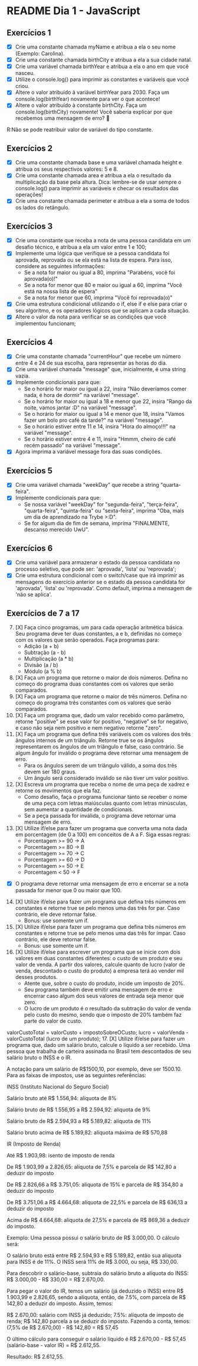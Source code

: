 # README Dia 1 - JavaScript

## Exercícios 1

- [X] Crie uma constante chamada myName e atribua a ela o seu nome (Exemplo: Carolina).
- [X] Crie uma constante chamada birthCity e atribua a ela a sua cidade natal.
- [X] Crie uma variável chamada birthYear e atribua a ela o ano em que você nasceu.
- [X] Utilize o console.log() para imprimir as constantes e variáveis que você criou.
- [X] Altere o valor atribuído à variável birthYear para 2030. Faça um console.log(birthYear) novamente para ver o que acontece!
- [X] Altere o valor atribuído à constante birthCity. Faça um console.log(birthCity) novamente! Você saberia explicar por que recebemos uma mensagem de erro? 🤔

R:Não se pode reatribuir valor de variável do tipo constante.

## Exercícios 2 

- [X] Crie uma constante chamada base e uma variável chamada height e atribua os seus respectivos valores: 5 e 8.
- [X] Crie uma constante chamada area e atribua a ela o resultado da multiplicação da base pela altura. Dica: lembre-se de usar sempre o console.log() para imprimir as variáveis e checar os resultados das operações!
- [X] Crie uma constante chamada perimeter e atribua a ela a soma de todos os lados do retângulo.

## Exercícios 3

- [X] Crie uma constante que receba a nota de uma pessoa candidata em um desafio técnico, e atribua a ela um valor entre 1 e 100;
- [X] Implemente uma lógica que verifique se a pessoa candidata foi aprovada, reprovada ou se ela está na lista de espera. Para isso, considere as seguintes informações:
    - Se a nota for maior ou igual a 80, imprima "Parabéns, você foi aprovada(o)!"
    - Se a nota for menor que 80 e maior ou igual a 60, imprima "Você está na nossa lista de espera"
    - Se a nota for menor que 60, imprima "Você foi reprovada(o)"
- [X] Crie uma estrutura condicional utilizando o if, else if e else para criar o seu algoritmo, e os operadores lógicos que se aplicam a cada situação.
- [X] Altere o valor da nota para verificar se as condições que você implementou funcionam;

## Exercícios 4

- [X] Crie uma constante chamada "currentHour" que recebe um número entre 4 e 24 de sua escolha, para representar as horas do dia.
- [X] Crie uma variável chamada "message" que, inicialmente, é uma string vazia.
- [X] Implemente condicionais para que:
    - Se o horário for maior ou igual a 22, insira "Não deveríamos comer nada, é hora de dormir" na variável "message".
    - Se o horário for maior ou igual a 18 e menor que 22, insira "Rango da noite, vamos jantar :D" na variável "message".
    - Se o horário for maior ou igual a 14 e menor que 18, insira "Vamos fazer um bolo pro café da tarde?" na variável "message".
    - Se o horário estiver entre 11 e 14, insira "Hora do almoço!!!" na variável "message".
    - Se o horário estiver entre 4 e 11, insira "Hmmm, cheiro de café recém passado" na variável "message".
- [X] Agora imprima a variável message fora das suas condições.

## Exercícios 5

- [X] Crie uma variável chamada "weekDay" que recebe a string "quarta-feira".
- [X] Implemente condicionais para que:
    - Se nossa variável "weekDay" for "segunda-feira", "terça-feira", "quarta-feira", "quinta-feira" ou "sexta-feira", imprima "Oba, mais um dia de aprendizado na Trybe >:D".
    - Se for algum dia de fim de semana, imprima "FINALMENTE, descanso merecido UwU".


## Exercícios 6

- [X] Crie uma variável para armazenar o estado da pessoa candidata no processo seletivo, que pode ser: 'aprovada', 'lista' ou 'reprovada';
- [X] Crie uma estrutura condicional com o switch/case que irá imprimir as mensagens do exercício anterior se o estado da pessoa candidata for 'aprovada', 'lista' ou 'reprovada'. Como default, imprima a mensagem de 'não se aplica'.

## Exercícios de 7 a 17

7. [X] Faça cinco programas, um para cada operação aritmética básica. Seu programa deve ter duas constantes, a e b, definidas no começo com os valores que serão operados. Faça programas para:
    - Adição (a + b)
    - Subtração (a - b)
    - Multiplicação (a * b)
    - Divisão (a / b)
    - Módulo (a % b)
8. [X] Faça um programa que retorne o maior de dois números. Defina no começo do programa duas constantes com os valores que serão comparados.
9. [X] Faça um programa que retorne o maior de três números. Defina no começo do programa três constantes com os valores que serão comparados.
10. [X] Faça um programa que, dado um valor recebido como parâmetro, retorne "positive" se esse valor for positivo, "negative" se for negativo, e caso não seja nem positivo e nem negativo retorne "zero".
11. [X] Faça um programa que defina três variáveis com os valores dos três ângulos internos de um triângulo. Retorne true se os ângulos representarem os ângulos de um triângulo e false, caso contrário. Se algum ângulo for inválido o programa deve retornar uma mensagem de erro.
    - Para os ângulos serem de um triângulo válido, a soma dos três devem ser 180 graus.
    - Um ângulo será considerado inválido se não tiver um valor positivo.
12. [X] Escreva um programa que receba o nome de uma peça de xadrez e retorne os movimentos que ela faz.
    - Como desafio, faça o programa funcionar tanto se receber o nome de uma peça com letras maiúsculas quanto com letras minúsculas, sem aumentar a quantidade de condicionais.
    - Se a peça passada for inválida, o programa deve retornar uma mensagem de erro.
13. [X] Utilize if/else para fazer um programa que converta uma nota dada em porcentagem (de 0 a 100) em conceitos de A a F. Siga essas regras:
    - Porcentagem >= 90 -> A
    - Porcentagem >= 80 -> B
    - Porcentagem >= 70 -> C
    - Porcentagem >= 60 -> D
    - Porcentagem >= 50 -> E
    - Porcentagem < 50 -> F
- [X] O programa deve retornar uma mensagem de erro e encerrar se a nota passada for menor que 0 ou maior que 100.
14. [X] Utilize if/else para fazer um programa que defina três números em constantes e retorne true se pelo menos uma das três for par. Caso contrário, ele deve retornar false.
    - Bonus: use somente um if.
15. [X] Utilize if/else para fazer um programa que defina três números em constantes e retorne true se pelo menos uma das três for ímpar. Caso contrário, ele deve retornar false.
    - Bonus: use somente um if.
16. [X] Utilize if/else para escrever um programa que se inicie com dois valores em duas constantes diferentes: o custo de um produto e seu valor de venda. A partir dos valores, calcule quanto de lucro (valor de venda, descontado o custo do produto) a empresa terá ao vender mil desses produtos.
    - Atente que, sobre o custo do produto, incide um imposto de 20%.
    - Seu programa também deve emitir uma mensagem de erro e encerrar caso algum dos seus valores de entrada seja menor que zero.
    - O lucro de um produto é o resultado da subtração do valor de venda pelo custo do mesmo, sendo que o imposto de 20% também faz parte do valor de custo.

valorCustoTotal = valorCusto + impostoSobreOCusto;
lucro = valorVenda - valorCustoTotal (lucro de um produto);
17. [X] Utilize if/else para fazer um programa que, dado um salário bruto, calcule o líquido a ser recebido.
Uma pessoa que trabalha de carteira assinada no Brasil tem descontados de seu salário bruto o INSS e o IR.

A notação para um salário de R$1500,10, por exemplo, deve ser 1500.10. Para as faixas de impostos, use as seguintes referências:

INSS (Instituto Nacional do Seguro Social)

Salário bruto até R$ 1.556,94: alíquota de 8%

Salário bruto de R$ 1.556,95 a R$ 2.594,92: alíquota de 9%

Salário bruto de R$ 2.594,93 a R$ 5.189,82: alíquota de 11%

Salário bruto acima de R$ 5.189,82: alíquota máxima de R$ 570,88

IR (Imposto de Renda)

Até R$ 1.903,98: isento de imposto de renda

De R$ 1.903,99 a 2.826,65: alíquota de 7,5% e parcela de R$ 142,80 a deduzir do imposto

De R$ 2.826,66 a R$ 3.751,05: alíquota de 15% e parcela de R$ 354,80 a deduzir do imposto

De R$ 3.751,06 a R$ 4.664,68: alíquota de 22,5% e parcela de R$ 636,13 a deduzir do imposto

Acima de R$ 4.664,68: alíquota de 27,5% e parcela de R$ 869,36 a deduzir do imposto.

Exemplo: Uma pessoa possui o salário bruto de R$ 3.000,00. O cálculo será:

O salário bruto está entre R$ 2.594,93 e R$ 5.189,82, então sua alíquota para INSS é de 11%. O INSS será 11% de R$ 3.000, ou seja, R$ 330,00.

Para descobrir o salário-base, subtraia do salário bruto a alíquota do INSS: R$ 3.000,00 - R$ 330,00 = R$ 2.670,00.

Para pegar o valor do IR, temos um salário (já deduzido o INSS) entre R$ 1.903,99 e 2.826,65, sendo a alíquota, então, de 7.5%, com parcela de R$ 142,80 a deduzir do imposto. Assim, temos:

R$ 2.670,00: salário com INSS já deduzido;
7.5%: alíquota de imposto de renda;
R$ 142,80 parcela a se deduzir do imposto.
Fazendo a conta, temos: (7,5% de R$ 2.670,00) - R$ 142,80 = R$ 57,45

O último cálculo para conseguir o salário líquido é R$ 2.670,00 - R$ 57,45 (salário-base - valor IR) = R$ 2.612,55.

Resultado: R$ 2.612,55.


    
